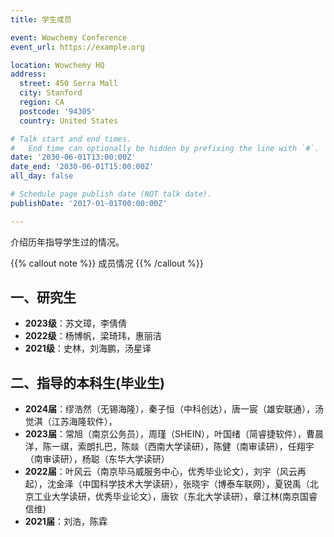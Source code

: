 ```yaml
---
title: 学生成员

event: Wowchemy Conference
event_url: https://example.org

location: Wowchemy HQ
address:
  street: 450 Serra Mall
  city: Stanford
  region: CA
  postcode: '94305'
  country: United States

# Talk start and end times.
#   End time can optionally be hidden by prefixing the line with `#`.
date: '2030-06-01T13:00:00Z'
date_end: '2030-06-01T15:00:00Z'
all_day: false

# Schedule page publish date (NOT talk date).
publishDate: '2017-01-01T00:00:00Z'

---
```

介绍历年指导学生过的情况。

{{% callout note %}}
成员情况
{{% /callout %}}

## 一、研究生

- **2023级**：苏文璋，李倩倩
- **2022级**：杨博帆，梁琦玮，惠丽洁
- **2021级**：史林，刘海鹏，汤星译

## 二、指导的本科生(毕业生)

- **2024届**：缪浩然（无锡海隆），秦子恒（中科创达），唐一宸（雄安联通），汤觉淇（江苏海隆软件），
- **2023届**：常旭（南京公务员），周瑾（SHEIN），叶国绪（简睿捷软件），曹晨洋，陈一祺，索朗扎巴，陈燚（西南大学读研），陈健（南审读研），任翔宇（南审读研），杨聪（东华大学读研）
- **2022届**：叶风云（南京毕马威服务中心，优秀毕业论文），刘宇（风云再起），沈金泽（中国科学技术大学读研），张晓宇（博泰车联网），夏锐禹（北京工业大学读研，优秀毕业论文），唐钦（东北大学读研），章江林(南京国睿信维) 
- **2021届**：刘浩，陈霖
